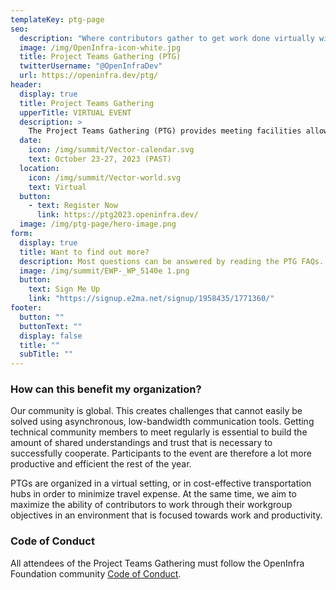 ```yaml
---
templateKey: ptg-page
seo:
  description: "Where contributors gather to get work done virtually within OpenInfra Foundation-supported open source projects."
  image: /img/OpenInfra-icon-white.jpg
  title: Project Teams Gathering (PTG)
  twitterUsername: "@OpenInfraDev"
  url: https://openinfra.dev/ptg/
header:
  display: true
  title: Project Teams Gathering
  upperTitle: VIRTUAL EVENT
  description: >
    The Project Teams Gathering (PTG) provides meeting facilities allowing the various technical community groups working on open infrastructure projects to meet virtually, exchange and get work done in a productive, low-key setting. It lets those various groups discuss their priorities for the upcoming months, assign work items, iterate quickly on solutions for complex problems, and make fast progress on critical issues. The co-location of those various meetings, combined with the dynamic scheduling of the event, make it easy to get specific people in the same room to discuss a specific topic, or participate in multiple team meetings.
  date:
    icon: /img/summit/Vector-calendar.svg
    text: October 23-27, 2023 (PAST)
  location:
    icon: /img/summit/Vector-world.svg
    text: Virtual
  button:
    - text: Register Now
      link: https://ptg2023.openinfra.dev/
  image: /img/ptg-page/hero-image.png
form:
  display: true
  title: Want to find out more?
  description: Most questions can be answered by reading the PTG FAQs. Still more questions? Email ptg@openinfra.dev  or subscribe to our newsletter to be kept up to date with the latest about Project Teams Gathering.
  image: /img/summit/EWP-_WP_5140e 1.png
  button:
    text: Sign Me Up
    link: "https://signup.e2ma.net/signup/1958435/1771360/"
footer:
  button: ""
  buttonText: ""
  display: false
  title: ""
  subTitle: ""
---
```


### How can this benefit my organization?

Our community is global. This creates challenges that cannot easily be solved using asynchronous, low-bandwidth communication tools. Getting technical community members to meet regularly is essential to build the amount of shared understandings and trust that is necessary to successfully cooperate. Participants to the event are therefore a lot more productive and efficient the rest of the year.

PTGs are organized in a virtual setting, or in cost-effective transportation hubs in order to minimize travel expense. At the same time, we aim to maximize the ability of contributors to work through their workgroup objectives in an environment that is focused towards work and productivity.

### Code of Conduct

All attendees of the Project Teams Gathering must follow the OpenInfra Foundation community [Code of Conduct](/legal/code-of-conduct).
